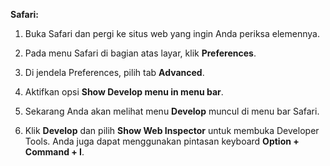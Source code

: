 **Safari:**

1. Buka Safari dan pergi ke situs web yang ingin Anda periksa elemennya.

2. Pada menu Safari di bagian atas layar, klik **Preferences**.

3. Di jendela Preferences, pilih tab **Advanced**.

4. Aktifkan opsi **Show Develop menu in menu bar**.

5. Sekarang Anda akan melihat menu **Develop** muncul di menu bar Safari.

6. Klik **Develop** dan pilih **Show Web Inspector** untuk membuka Developer Tools. Anda juga dapat menggunakan pintasan keyboard **Option + Command + I**.
